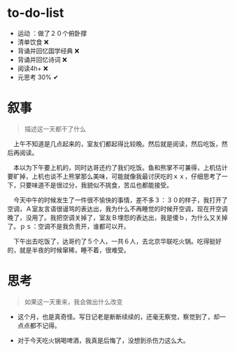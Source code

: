 # to-do-list

- 运动 ：做了２０个俯卧撑
- 清单饮食 ❌ 
- 背诵并回忆国学经典 ❌ 
- 背诵并回忆诗词 ❌
- 阅读4h+ ❌  
- 元思考 30% ✔



# 叙事

> 描述这一天都干了什么

　上午不知道是几点起来的，室友们都起得比较晚。然后就是阅读，然后吃饭，然后再阅读。

　本以为下午要上机的，同时达哥还约了我们吃饭。鱼和熊掌不可兼得，上机估计要旷掉，上机也谈不上熊掌那么美味，可能就像我最讨厌吃的ｘｘ，仔细思考了一下，只要味道不是很过分，我貌似不挑食，苦瓜也都能接受。

　今天中午的时候发生了一件很不愉快的事情，差不多３：３０的样子，我打开了空调，Ａ室友言语很谩骂的表达出，我为什么不再睡觉的时候开空调，现在开空调晚了，没用了。我把空调关掉了，室友Ｂ埋怨的表达出，我是傻ｂ，为什么又关掉了。ｐｓ：空调不是我负责开，谁都可以开。

　下午出去吃饭了，达哥约了５个人，一共６人，去北京华联吃火锅。吃得挺好的，就是半夜的时候窜稀，睡不着，很难受。



# 思考

> 如果这一天重来，我会做出什么改变

- 这个月，也是真奇怪。写日记老是断断续续的，还毫无察觉，察觉到了，却一点点都不记得。

- 对于今天吃火锅喝啤酒，我真是后悔了，没想到杀伤力这么大。


